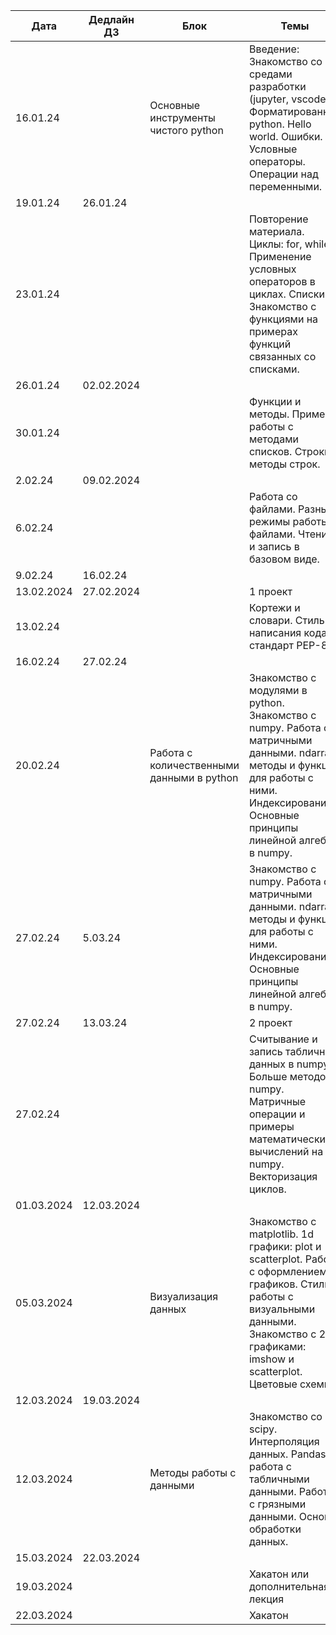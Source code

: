 | Дата       | Дедлайн ДЗ | Блок                                      | Темы                                                                                                                                                                                         | Формат  | Наличие ДЗ | Баллы |
|------------|------------|-------------------------------------------|----------------------------------------------------------------------------------------------------------------------------------------------------------------------------------------------|---------|------------|-------|
| 16.01.24   |            | Основные инструменты чистого python       | Введение: Знакомство со средами разработки (jupyter, vscode). Форматированние python. Hello world. Ошибки. Условные операторы. Операции над переменными.                                     | Лекция  |            |       |
| 19.01.24   | 26.01.24   |                                           |                                                                                                                                                                                              | Семинар | Есть       | 3 + 3 |
| 23.01.24   |            |                                           | Повторение материала. Циклы: for, while. Применение условных операторов в циклах. Списки. Знакомство с функциями на примерах функций связанных со списками.                                  | Лекция  |            |       |
| 26.01.24   | 02.02.2024 |                                           |                                                                                                                                                                                              | Семинар | Есть       | 3 + 3 |
| 30.01.24   |            |                                           | Функции и методы. Пример работы с методами списков. Строки и методы строк.                                                                                                                   | Лекция  |            |       |
| 2.02.24    | 09.02.2024 |                                           |                                                                                                                                                                                              | Семинар | Есть       | 3 + 3 |
| 6.02.24    |            |                                           | Работа со файлами. Разные режимы работы с файлами. Чтение и запись в базовом виде.                                                                                                           | Лекция  |            |       |
| 9.02.24    | 16.02.24   |                                           |                                                                                                                                                                                              | Семинар | Есть       | 3 + 3 |
| 13.02.2024 | 27.02.2024 |                                           | 1 проект                                                                                                                                                                                     | Проект  | Есть       | 13    |
| 13.02.24   |            |                                           | Кортежи и словари. Стиль написания кода, стандарт PEP-8                                                                                                                                      | Лекция  |            |       |
| 16.02.24   | 27.02.24   |                                           |                                                                                                                                                                                              | Семинар | Есть       | 3 + 3 |
| 20.02.24   |            | Работа с количественными данными в python | Знакомство с модулями в python. Знакомство с numpy. Работа с матричными данными. ndarray, методы и функции для работы с ними. Индексирование. Основные принципы линейной алгебры в numpy.    | Лекция  |            |       |
| 27.02.24   | 5.03.24    |                                           | Знакомство с numpy. Работа с матричными данными. ndarray, методы и функции для работы с ними. Индексирование. Основные принципы линейной алгебры в numpy.                                    | Семинар | Есть       | 3 + 3 |
| 27.02.24   | 13.03.24   |                                           | 2 проект                                                                                                                                                                                     | Проект  | Есть       | 13    |
| 27.02.24   |            |                                           | Считывание и запись табличных данных в numpy. Больше методов numpy. Матричные операции и примеры математических вычислений на numpy. Векторизация циклов.                                    | Лекция  |            |       |
| 01.03.2024 | 12.03.2024 |                                           |                                                                                                                                                                                              | Семинар | Есть       | 3 + 3 |
| 05.03.2024 |            | Визуализация данных                       | Знакомство с matplotlib. 1d графики: plot и scatterplot. Работа с оформлением графиков. Стиль работы с визуальными данными. Знакомство с 2d графиками: imshow и scatterplot. Цветовые схемы. | Лекция  |            |       |
| 12.03.2024 | 19.03.2024 |                                           |                                                                                                                                                                                              | Семинар | Есть       | 3 + 3 |
| 12.03.2024 |            | Методы работы с данными                   | Знакомство со scipy. Интерполяция данных. Pandas и работа с табличными данными. Работа с грязными данными. Основы обработки данных.                                                          | Лекция  |            |       |
| 15.03.2024 | 22.03.2024 |                                           |                                                                                                                                                                                              | Семинар | Есть       | 3 + 3 |
| 19.03.2024 |            |                                           | Хакатон или дополнительная лекция                                                                                                                                                            | Хакатон |            | 20    |
| 22.03.2024 |            |                                           | Хакатон                                                                                                                                                                                      |
